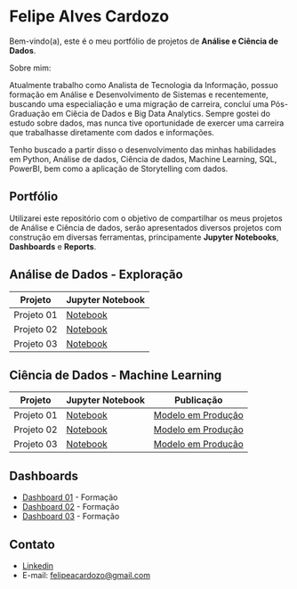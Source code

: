 # **Felipe Alves Cardozo**
 Bem-vindo(a), este é o meu portfólio de projetos de **Análise e Ciência de Dados**.
 
Sobre mim:
 
Atualmente trabalho como Analista de Tecnologia da Informação, possuo formação em Análise e Desenvolvimento de Sistemas e recentemente, buscando uma especialiação e uma migração de carreira, concluí uma Pós-Graduação em Ciêcia de Dados e Big Data Analytics. Sempre gostei do estudo sobre dados, mas nunca tive oportunidade de exercer uma carreira que trabalhasse diretamente com dados e informações.

Tenho buscado a partir disso o desenvolvimento das minhas habilidades em Python, Análise de dados, Ciência de dados, Machine Learning, SQL, PowerBI, bem como a aplicação de Storytelling com dados.

## **Portfólio**
Utilizarei este repositório com o objetivo de compartilhar os meus projetos de Análise e Ciência de dados, serão apresentados diversos projetos com construção em diversas ferramentas, principamente **Jupyter Notebooks**, **Dashboards** e **Reports**.

## **Análise de Dados - Exploração**

Projeto | Jupyter Notebook
---|---|
Projeto 01 | [Notebook](https://github.com/felipeacardozo/Projetos-Data-Science)
Projeto 02 | [Notebook](https://github.com/felipeacardozo/Projetos-Data-Science)
Projeto 03 | [Notebook](https://github.com/felipeacardozo/Projetos-Data-Science)

## **Ciência de Dados - Machine Learning**

Projeto | Jupyter Notebook | Publicação
---|---|---|
Projeto 01 | [Notebook](https://github.com/felipeacardozo/Projetos-Data-Science) | [Modelo em Produção](https://github.com/felipeacardozo/Projetos-Data-Science) 
Projeto 02 | [Notebook](https://github.com/felipeacardozo/Projetos-Data-Science) | [Modelo em Produção](https://github.com/felipeacardozo/Projetos-Data-Science) 
Projeto 03 | [Notebook](https://github.com/felipeacardozo/Projetos-Data-Science) | [Modelo em Produção](https://github.com/felipeacardozo/Projetos-Data-Science) 

## **Dashboards**

* [Dashboard 01](https://github.com/felipeacardozo/Projetos-Data-Science) - Formação 
* [Dashboard 02](https://github.com/felipeacardozo/Projetos-Data-Science) - Formação 
* [Dashboard 03](https://github.com/felipeacardozo/Projetos-Data-Science) - Formação 

## **Contato**

* [Linkedin](https://www.linkedin.com/in/felipe-alves-cardozo/)
* E-mail: felipeacardozo@gmail.com
